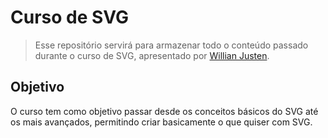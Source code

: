 # Curso de SVG

> Esse repositório servirá para armazenar todo o conteúdo passado durante o curso de SVG, apresentado por [Willian Justen](https://www.eventick.com.br/curso-de-svg).

## Objetivo

O curso tem como objetivo passar desde os conceitos básicos do SVG até os mais avançados, permitindo criar basicamente o que quiser com SVG.
